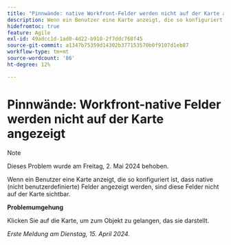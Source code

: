 ```yaml
---
title: "Pinnwände: native Workfront-Felder werden nicht auf der Karte angezeigt"
description: Wenn ein Benutzer eine Karte anzeigt, die so konfiguriert ist, dass native (nicht benutzerdefinierte) Felder angezeigt werden, sind diese Felder nicht auf der Karte sichtbar.
hidefromtoc: true
feature: Agile
exl-id: 49adcc1d-1ad0-4d22-b910-2f7ddc768f45
source-git-commit: a1347b75359d14302b377153570b0f9107d1eb87
workflow-type: tm+mt
source-wordcount: '86'
ht-degree: 12%

---
```


# Pinnwände: Workfront-native Felder werden nicht auf der Karte angezeigt

>[!NOTE]
>
>Dieses Problem wurde am Freitag, 2. Mai 2024 behoben.

Wenn ein Benutzer eine Karte anzeigt, die so konfiguriert ist, dass native (nicht benutzerdefinierte) Felder angezeigt werden, sind diese Felder nicht auf der Karte sichtbar.

**Problemumgehung**

Klicken Sie auf die Karte, um zum Objekt zu gelangen, das sie darstellt.

_Erste Meldung am Dienstag, 15. April 2024._
